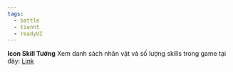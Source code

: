 ```yaml
---
tags:
  - battle
  - tiennt
  - readyUI
---
```

**Icon Skill Tướng**
Xem danh sách nhân vật và số lượng skills trong game tại đây: [Link](https://docs.google.com/spreadsheets/d/17Teha6FWCmoefyR9eu2IA52o3bB0nEBH_IW-y0poYc8/edit?gid=725876007#gid=725876007)
